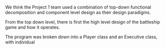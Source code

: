 We think the Project 1 team used a combination of top-down functional decomposition and component level design as their design paradigms. 

From the top down level, there is first the high level design of the battleship game and how it operates.

The program was broken down into a Player class and an Executive class, with individual 


